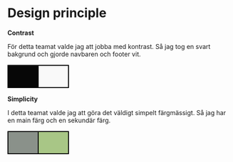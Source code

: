 Design principle
===============================

**Contrast**

För detta teamat valde jag att jobba med kontrast. Så jag tog en svart bakgrund och gjorde navbaren och footer vit.

<table>
    <tbody><tr>
        <td style="background-color: #070707; height: 50px; width: 50px; border: 2px solid black;" title="#070707"></td>
        <td style="background-color: #f9f9f9; height: 50px; width: 50px; border: 2px solid black;" title="#f9f9f9"></td>
    </tr>
</tbody></table>

**Simplicity**

I detta teamat valde jag att göra det väldigt simpelt färgmässigt. Så jag har en main färg och en sekundär färg.

<table>
    <tbody><tr>
        <td style="background-color: #8a918a; height: 50px; width: 50px; border: 2px solid black;" title="#8a918a"></td>
        <td style="background-color: #a8c686; height: 50px; width: 50px; border: 2px solid black;" title="#a8c686"></td>
    </tr>
</tbody></table>
